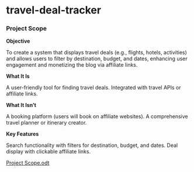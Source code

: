 # travel-deal-tracker

### Project Scope

**Objective**

To create a system that displays travel deals (e.g., flights, hotels, activities) and allows users to filter by destination, budget, and dates, enhancing user engagement and monetizing the blog via affiliate links.

**What It Is**

A user-friendly tool for finding travel deals.
Integrated with travel APIs or affiliate links.

**What It Isn’t**

A booking platform (users will book on affiliate websites).
A comprehensive travel planner or itinerary creator.

**Key Features**

Search functionality with filters for destination, budget, and dates.
Deal display with clickable affiliate links.

[Project Scope.odt](https://github.com/user-attachments/files/18547367/Project.Scope.odt)

